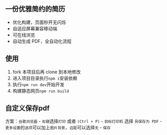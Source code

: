 ## 一份优雅简约的简历

- 优化构建，页面秒开无闪烁
- 自适应屏幕兼容移动端
- 可在线浏览
- 自动生成 PDF，全自动化流程

## 使用

1. fork 本项目后再 clone 到本地修改
2. 进入项目目录执行`npm i`安装依赖
3. 执行`npm run dev`开始开发
4. 构建静态网页`npm run build`

## 自定义保存pdf
方案：`谷歌浏览器` - `右键`选择`打印` 或者 `(Ctrl + P)` - `目标打印机` 选择 `另保存为 PDF` - `更多设置`的`选项`可以加上`图片背景`，`边距`可以选择`无` - `保存`
